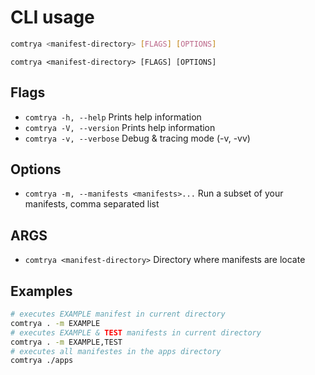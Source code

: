 # CLI usage

```bash
comtrya <manifest-directory> [FLAGS] [OPTIONS]
```

`comtrya <manifest-directory> [FLAGS] [OPTIONS]`

## Flags

* `comtrya -h, --help` Prints help information
* `comtrya -V, --version` Prints help information
* `comtrya -v, --verbose` Debug & tracing mode \(-v, -vv\)

## Options

* `comtrya -m, --manifests <manifests>...` Run a subset of your manifests, comma separated list

## ARGS

* `comtrya <manifest-directory>` Directory where manifests are locate

## Examples

```bash
# executes EXAMPLE manifest in current directory
comtrya . -m EXAMPLE
# executes EXAMPLE & TEST manifests in current directory
comtrya . -m EXAMPLE,TEST
# executes all manifestes in the apps directory
comtrya ./apps
```

